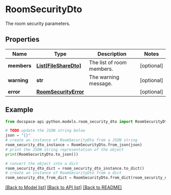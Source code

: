 # RoomSecurityDto
The room security parameters.

## Properties

Name | Type | Description | Notes
------------ | ------------- | ------------- | -------------
**members** | [**List[FileShareDto]**](FileShareDto.md) | The list of room members. | [optional] 
**warning** | **str** | The warning message. | [optional] 
**error** | [**RoomSecurityError**](RoomSecurityError.md) |  | [optional] 

## Example

```python
from docspace-api-python.models.room_security_dto import RoomSecurityDto

# TODO update the JSON string below
json = "{}"
# create an instance of RoomSecurityDto from a JSON string
room_security_dto_instance = RoomSecurityDto.from_json(json)
# print the JSON string representation of the object
print(RoomSecurityDto.to_json())

# convert the object into a dict
room_security_dto_dict = room_security_dto_instance.to_dict()
# create an instance of RoomSecurityDto from a dict
room_security_dto_from_dict = RoomSecurityDto.from_dict(room_security_dto_dict)
```
[[Back to Model list]](../README.md#documentation-for-models) [[Back to API list]](../README.md#documentation-for-api-endpoints) [[Back to README]](../README.md)


